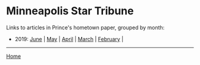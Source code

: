 # Minneapolis Star Tribune

Links to articles in Prince's hometown paper, grouped by month:

 - 2019: 
    [June](./minneapolis-star-tribune-2019-06.md) | 
    [May](./minneapolis-star-tribune-2019-05.md) | 
    [April](./minneapolis-star-tribune-2019-04.md) | 
    [March](./minneapolis-star-tribune-2019-03.md) | 
    [February](./minneapolis-star-tribune-2019-02.md) | 

----

[Home](../)
